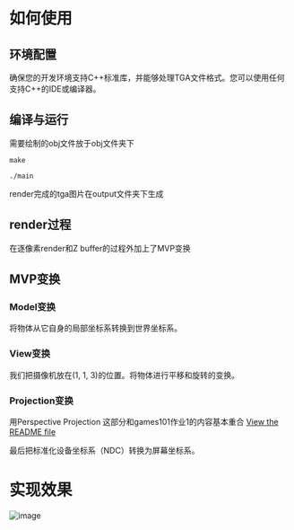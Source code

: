 # 如何使用

## 环境配置
确保您的开发环境支持C++标准库，并能够处理TGA文件格式。您可以使用任何支持C++的IDE或编译器。

## 编译与运行
需要绘制的obj文件放于obj文件夹下
```
make

./main
```
render完成的tga图片在output文件夹下生成

## render过程
在逐像素render和Z buffer的过程外加上了MVP变换

## MVP变换
### Model变换
将物体从它自身的局部坐标系转换到世界坐标系。
### View变换
我们把摄像机放在(1, 1, 3)的位置。将物体进行平移和旋转的变换。

### Projection变换
用Perspective Projection
这部分和games101作业1的内容基本重合
[View the README file](https://github.com/k2683/Games101-Homework/blob/Homework1/README.md)

最后把标准化设备坐标系（NDC）转换为屏幕坐标系。
# 实现效果
![image](https://github.com/user-attachments/assets/8a5df9b1-af39-410e-9d02-88b8681bfa22)
